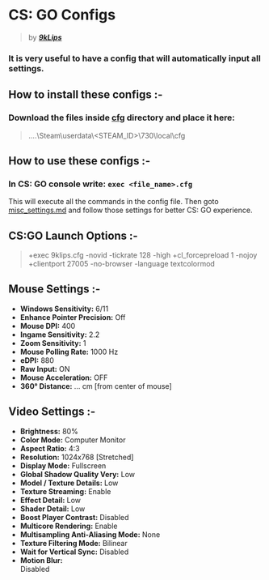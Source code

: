 # CS: GO Configs
> by ***[9kLips](https://steamcommunity.com/id/9klips/)***

### It is very useful to have a config that will automatically input all settings.

## How to install these configs :-
### Download the files inside [cfg](cfg/) directory and place it here:
> ....\Steam\userdata\\<STEAM_ID>\730\local\cfg

## How to use these configs :-
### In CS: GO console write: `exec <file_name>.cfg`
This will execute all the commands in the config file.
Then goto [misc_settings.md](misc_settings.md/) and follow those settings for better CS: GO experience.

## CS:GO Launch Options :-
> +exec 9klips.cfg -novid -tickrate 128 -high +cl_forcepreload 1 -nojoy +clientport 27005 -no-browser -language textcolormod

## Mouse Settings :-
- **Windows Sensitivity:**                  6/11
- **Enhance Pointer Precision:**            Off
- **Mouse DPI:**                            400
- **Ingame Sensitivity:**                   2.2
- **Zoom Sensitivity:**                     1
- **Mouse Polling Rate:**                   1000 Hz
- **eDPI:**                                 880
- **Raw Input:**                            ON
- **Mouse Acceleration:**                   OFF
- **360° Distance:**                        ... cm [from center of mouse]

## Video Settings :-
- **Brightness:**                           80%
- **Color Mode:**                           Computer Monitor
- **Aspect Ratio:**                         4:3
- **Resolution:**                           1024x768 [Stretched]
- **Display Mode:**                         Fullscreen
- **Global Shadow Quality Very:**           Low
- **Model / Texture Details:**              Low
- **Texture Streaming:**                    Enable
- **Effect Detail:**                        Low
- **Shader Detail:**                        Low
- **Boost Player Contrast:**                Disabled
- **Multicore Rendering:**                  Enable
- **Multisampling Anti-Aliasing Mode:**     None
- **Texture Filtering Mode:**               Bilinear
- **Wait for Vertical Sync:**               Disabled
- **Motion Blur:**                          Disabled
